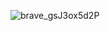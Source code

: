 ![brave_gsJ3ox5d2P](https://user-images.githubusercontent.com/35975332/221974420-069d575f-f6ac-442f-a7a1-59435364ed65.png)
